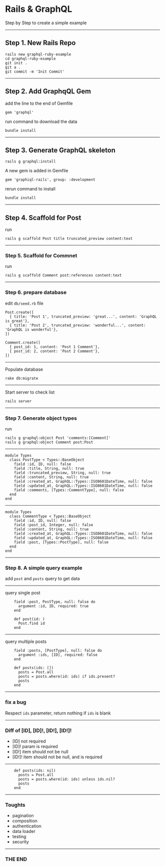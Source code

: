 # Rails & GraphQL

Step by Step to create a simple example

---

## Step 1. New Rails Repo

```
rails new graphql-ruby-example
cd graphql-ruby-example
git init .
git a .
git commit -m 'Init Commit'
```

---


## Step 2. Add GraphqQL Gem

add the line to the end of Gemfile

```
gem 'graphql'
```

run command to download the data

```
bundle install
```

---


## Step 3. Generate GraphQL skeleton

```
rails g graphql:install
```

A new gem is added in Gemfile

```
gem 'graphiql-rails', group: :development
```

rerun command to install

```
bundle install
```

---

## Step 4. Scaffold for Post

run

```
rails g scaffold Post title truncated_preview content:text
```

---

### Step 5. Scaffold for Commnet

run

```
rails g scaffold Comment post:references content:text
```

---

### Step 6. prepare database

edit `db/seed.rb` file

```
Post.create([
  { title: 'Post 1', truncated_preview: 'great...', content: 'GraphQL is great'},
  { title: 'Post 2', truncated_preview: 'wonderful...', content: 'GraphQL is wonderful'},
])

Comment.create([
  { post_id: 1, content: 'Post 1 Comment'},
  { post_id: 2, content: 'Post 2 Comment'},
])
```
----

Populate database

```
rake db:migrate
```

----

Start server to check list

```
rails server
```

---

### Step 7. Generate object types

run

```
rails g graphql:object Post 'comments:[Comment]'
rails g graphql:object Comment post:Post
```

----

```
module Types
  class PostType < Types::BaseObject
    field :id, ID, null: false
    field :title, String, null: true
    field :truncated_preview, String, null: true
    field :content, String, null: true
    field :created_at, GraphQL::Types::ISO8601DateTime, null: false
    field :updated_at, GraphQL::Types::ISO8601DateTime, null: false
    field :comments, [Types::CommentType], null: false
  end
end
````

----

````
module Types
  class CommentType < Types::BaseObject
    field :id, ID, null: false
    field :post_id, Integer, null: false
    field :content, String, null: true
    field :created_at, GraphQL::Types::ISO8601DateTime, null: false
    field :updated_at, GraphQL::Types::ISO8601DateTime, null: false
    field :post, [Types::PostType], null: false
  end
end
````

---


### Step 8. A simple query example

add `post` and `posts` query to get data

----

query single post

```
    field :post, PostType, null: false do
      argument :id, ID, required: true
    end

    def post(id: )
      Post.find id
    end
```

----

query multiple posts

```
    field :posts, [PostType], null: false do
      argument :ids, [ID], required: false
    end

    def posts(ids: [])
      posts = Post.all
      posts = posts.where(id: ids) if ids.present?
      posts
    end
```

---


### fix a bug

Respect `ids` parameter, return nothing if `ids` is blank

----

### Diff of [ID], [ID]!, [ID!], [ID!]!

- [ID] not required
- [ID]! param is required
- [ID!] item should not be null
- [ID!]! item should not be null, and is required

----

```
    def posts(ids: nil)
      posts = Post.all
      posts = posts.where(id: ids) unless ids.nil?
      posts
    end
```

---


### Toughts

- pagination
- composition
- authentication
- data loader
- testing
- security

---


### THE END
